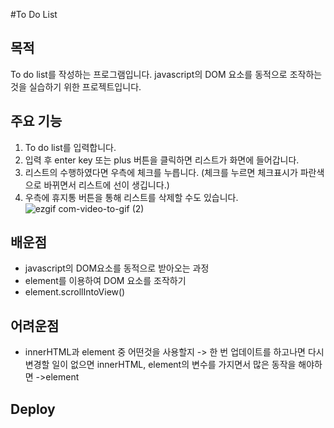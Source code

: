 #To Do List

## 목적
To do list를 작성하는 프로그램입니다. javascript의 DOM 요소를 동적으로 조작하는 것을 실습하기 위한 프로젝트입니다. 
## 주요 기능
1. To do list를 입력합니다.
2. 입력 후 enter key 또는 plus 버튼을 클릭하면 리스트가 화면에 들어갑니다.
3. 리스트의 수행하였다면 우측에 체크를 누릅니다. (체크를 누르면 체크표시가 파란색으로 바뀌면서 리스트에 선이 생깁니다.)
4. 우측에 휴지통 버튼을 통해 리스트를 삭제할 수도 있습니다. 
![ezgif com-video-to-gif (2)](https://user-images.githubusercontent.com/92011224/217191793-9bf2af78-d7d6-4fbc-8688-9766a1c6312f.gif)
## 배운점
* javascript의 DOM요소를 동적으로 받아오는 과정
* element를 이용하여 DOM 요소를 조작하기
* element.scrollIntoView()
## 어려운점
* innerHTML과 element 중 어떤것을 사용할지 -> 한 번 업데이트를 하고나면 다시 변경할 일이 없으면 innerHTML, element의 변수를 가지면서 많은 동작을 해야하면 ->element
## Deploy
